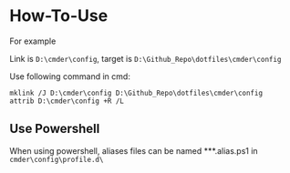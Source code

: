# How-To-Use

For example

Link is `D:\cmder\config`, target is `D:\Github_Repo\dotfiles\cmder\config`

Use following command in cmd:

```
mklink /J D:\cmder\config D:\Github_Repo\dotfiles\cmder\config
attrib D:\cmder\config +R /L
```



## Use Powershell



When using powershell, aliases files can be named ***.alias.ps1 in `cmder\config\profile.d\`


